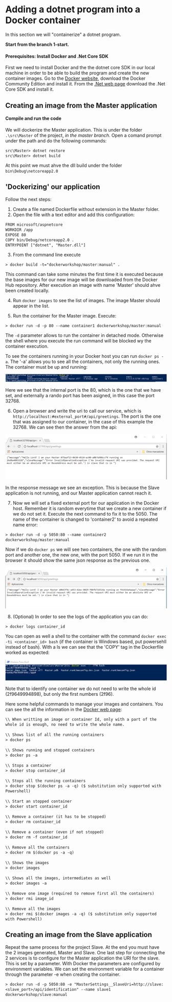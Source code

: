 # Adding a dotnet program into a Docker container
In this section we will "containerize" a dotnet program. 

**Start from the branch 1-start.**
 
#### Prerequisites: Install Docker and .Net Core SDK
First we need to install Docker and the the dotnet core SDK  in our local machine in order to be able to build the program and create the new container images. Go to the [Docker website](https://www.docker.com/), download the Docker Community Edition and install it.
From the [.Net web page](https://www.microsoft.com/net/)  download the .Net Core SDK and install it.

## Creating an image from the Master application
#### Compile and run the code
We will dockerize the Master application. This is under the folder `.\src\Master` of the project, *in the master branch*. Open a comand prompt under the path and do the following commands:

```
src\Master> dotnet restore
src\Master> dotnet build
```
At this point we must ahve the dll build under the folder `bin\Debug\netcoreapp2.0`

## 'Dockerizing' our application 
Follow the next steps:
1. Create a file named Dockerfile without extension in the Master folder.
2. Open the file with a text editor and add this configuration:
```
FROM microsoft/aspnetcore
WORKDIR /app
EXPOSE 80
COPY bin/Debug/netcoreapp2.0 .
ENTRYPOINT ["dotnet", "Master.dll"]
``` 
3. From the command line execute 
```
> docker build -t="dockerworkshop/master:manual" .  
```
This command can take some minutes the first time it is executed because the base images for our new image will be downloaded from the Docker Hub repository. After execution an image with name 'Master' should ahve been created locally.  

4. Run `docker images` to see the list of images. The image Master should appear in the list.

5. Run the container for the Master image. Execute:
```
> docker run -d -p 80 --name container1 dockerworkshop/master:manual 
```
The `-d` parameter allows to run the container in detached mode. Otherwise the shell where you execute the run command will be blocked wy the container execution.

To see the containers running in your Docker host you can run `docker ps -a`. The '-a' allows you to see all the containers, not only the running ones. The container must be up and running:

![docker ps -a](https://github.com/PlainConcepts/NetCore-Docker-Workshop/blob/1-start/src/Docu/1.Docker/Img/docker_ps_a.PNG)

Here we see that the internal port is the 80, which is the one that we have set, and externally a rando port has been asigned, in this case the port 32768.

6. Open a browser and write the uri to call our service, which is `http://localhost:#external_port#/api/greetings`. The port is the one that was assigned to our container, in the case of this example the 32768. We can see then the answer from the api:

![browser get master](https://github.com/PlainConcepts/NetCore-Docker-Workshop/blob/1-start/src/Docu/1.Docker/Img/browser_get_Master.PNG)

In the response message we see an exception. This is because the Slave application is not running, and our Master application cannot reach it. 

7. Now we will set a fixed external port for our application in the Docker host. Remember it is random everytime that we create a new container if we do not set it. Execute the next command to fix it to the 5050. The name of the container is changed to 'container2' to avoid a repeated name error:

```
> docker run -d -p 5050:80 --name container2 dockerworkshop/master:manual
```
Now if we do `docker ps` we will see two containers, the one with the random port and another one, the new one, with the port 5050. If we run it in the browser it should show the same json response as the previous one.

![browser get master](https://github.com/PlainConcepts/NetCore-Docker-Workshop/blob/1-start/src/Docu/1.Docker/Img/browser_get_5050_Master.PNG)

8. (Optional) In order to see the logs of the application you can do:
```
> docker logs container_id
```

You can open as well a shell to the container with the command `docker exec -ti <container_id> bash` (if the container is Windows based, put powersehll instead of bash). With a ls we can see that the 'COPY' tag in the Dockerfile worked as expected:

 ![docker exec bash](https://github.com/PlainConcepts/NetCore-Docker-Workshop/blob/1-start/src/Docu/1.Docker/Img/docker_exec_bash.PNG)

 Note that to identify one container we do not need to write the whole id (2f9649994898), but only the first numbers (2f96).

Here some helpful commands to manage your images and containers. You can see the all the information in the [Docker web page](https://docs.docker.com/engine/reference/commandline/docker/):

```
\\ When writting an image or container Id, only with a part of the whole id is enough, no need to write the whole name.

\\ Shows list of all the running containers
> docker ps 

\\ Shows running and stopped containers
> docker ps -a

\\ Stops a container
> docker stop container_id

\\ Stops all the running containers
> docker stop $(docker ps -a -q) ($ substitution only supported with Powershell)

\\ Start an stopped container
> docker start container_id

\\ Remove a container (it has to be stopped)
> docker rm container_id

\\ Remove a container (even if not stopped)
> docker rm -f container_id

\\ Remove all the containers
> docker rm $(docker ps -a -q)

\\ Shows the images
> docker images

\\ Shows all the images, intermediates as well
> docker images -a

\\ Remove one image (required to remove first all the containers)
> docker rmi image_id

\\ Remove all the images
> docker rmi $(docker images -a -q) ($ substitution only supported with Powershell)
``` 

## Creating an image from the Slave application

Repeat the same process for the project Slave. At the end you must have the 2 images generated, Master and Slave. One last step for connecting the 2 services is to configure for the Master application the URI for the slave. This is set by a parameter. With Docker the parameters are configured by environment variables. We can set the environment variable for a container through the parameter -e when creating the container. 
```
> docker run -d -p 5050:80 -e "MasterSettings__SlaveUri=http://slave:<slave_port>/api/identification" --name slave1 dockerworkshop/slave:manual
```
